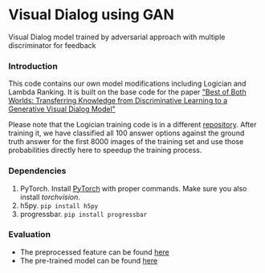 # Visual Dialog using GAN
Visual Dialog model trained by adversarial approach with multiple discriminator for feedback

### Introduction
This code contains our own model modifications including Logician and Lambda Ranking. It is built on the 
 base code for the paper ["Best of Both Worlds: Transferring Knowledge from Discriminative Learning to a Generative Visual Dialog Model"](https://arxiv.org/abs/1706.01554)

Please note that the Logician training code is in a different [repository](https://github.com/smit14/SentEval). After training it,
we have classified all 100 answer options against the ground truth answer for the first 8000 images
of the training set and use those probabilities directly here to speedup the training process.
### Dependencies

1. PyTorch. Install [PyTorch](http://pytorch.org/) with proper commands. Make sure you also install *torchvision*.
2. h5py. ```pip install h5py```
3. progressbar. ```pip install progressbar```
### Evaluation

* The preprocessed feature can be found [here](https://drive.google.com/open?id=1HFEbt0cld0QNYASLBJ_pC3nXI9gv-WpE)
* The pre-trained model can be found [here](https://drive.google.com/open?id=19IyQzwRrEieewlxu-MjyxE388hCsjJSY)